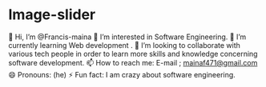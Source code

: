 # Image-slider
👋 Hi, I’m @Francis-maina
👀 I’m interested in Software Engineering.
🌱 I’m currently learning Web development .
💞️ I’m looking to collaborate with various tech people in order to learn more skills and knowledge concerning software development.
📫 How to reach me: E-mail ; mainaf471@gmail.com
😄 Pronouns: (he)
⚡ Fun fact: I am crazy about software engineering.
